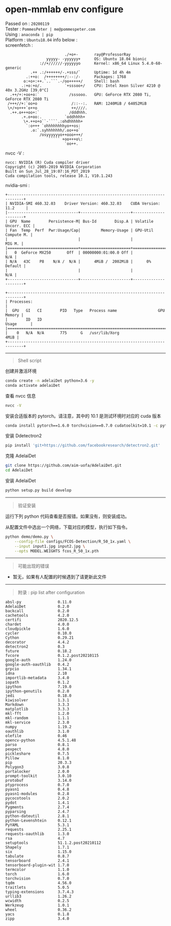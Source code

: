 # open-mmlab env configure

Passed on : `20200119`  
Tester : `PommesPeter | me@pommespeter.com`  
Using : `anaconda | pip`  
Platform : `Ubuntu18.04` info below :  
screenfetch :

``````none
                          ./+o+-       ray@ProfessorRay
                  yyyyy- -yyyyyy+      OS: Ubuntu 18.04 bionic
               ://+//////-yyyyyyo      Kernel: x86_64 Linux 5.4.0-60-generic
           .++ .:/++++++/-.+sss/`      Uptime: 1d 4h 4m
         .:++o:  /++++++++/:--:/-      Packages: 1768
        o:+o+:++.`..```.-/oo+++++/     Shell: bash
       .:+o:+o/.          `+sssoo+/    CPU: Intel Xeon Silver 4210 @ 40x 3.2GHz [39.0°C]
  .++/+:+oo+o:`             /sssooo.   GPU: GeForce RTX 2080 Ti, GeForce RTX 2080 Ti
 /+++//+:`oo+o               /::--:.   RAM: 1240MiB / 64052MiB
 \+/+o+++`o++o               ++////.
  .++.o+++oo+:`             /dddhhh.
       .+.o+oo:.          `oddhhhh+
        \+.++o+o``-````.:ohdhhhhh+
         `:o+++ `ohhhhhhhhyo++os:
           .o:`.syhhhhhhh/.oo++o`
               /osyyyyyyo++ooo+++/
                   ````` +oo+++o\:
                          `oo++.

``````

nvcc -V :

```none
nvcc: NVIDIA (R) Cuda compiler driver
Copyright (c) 2005-2019 NVIDIA Corporation
Built on Sun_Jul_28_19:07:16_PDT_2019
Cuda compilation tools, release 10.1, V10.1.243
```

nvidia-smi :

```none
+-----------------------------------------------------------------------------+
| NVIDIA-SMI 460.32.03    Driver Version: 460.32.03    CUDA Version: 11.2     |
|-------------------------------+----------------------+----------------------+
| GPU  Name        Persistence-M| Bus-Id        Disp.A | Volatile Uncorr. ECC |
| Fan  Temp  Perf  Pwr:Usage/Cap|         Memory-Usage | GPU-Util  Compute M. |
|                               |                      |               MIG M. |
|===============================+======================+======================|
|   0  GeForce MX250       Off  | 00000000:01:00.0 Off |                  N/A |
| N/A   43C    P8    N/A /  N/A |      4MiB /  2002MiB |      0%      Default |
|                               |                      |                  N/A |
+-------------------------------+----------------------+----------------------+

+-----------------------------------------------------------------------------+
| Processes:                                                                  |
|  GPU   GI   CI        PID   Type   Process name                  GPU Memory |
|        ID   ID                                                   Usage      |
|=============================================================================|
|    0   N/A  N/A       775      G   /usr/lib/Xorg                       4MiB |
+-----------------------------------------------------------------------------+

```

---

> Shell script

创建并激活环境

```bash
conda create -n adelaiDet python=3.6 -y
conda activate adelaiDet
```

查看 nvcc 信息

```bash
nvcc -V
```

安装合适版本的 pytorch。请注意，其中的 10.1 是测试环境时对应的 cuda 版本

```bash
conda install pytorch==1.6.0 torchvision==0.7.0 cudatoolkit=10.1 -c pytorch
```

安装 Ddetectron2

```bash
pip install 'git+https://github.com/facebookresearch/detectron2.git'
```

克隆 AdelaiDet

```bash
git clone https://github.com/aim-uofa/AdelaiDet.git
cd AdelaiDet
```

安装 AdelaiDet

```bash
python setup.py build develop
```

---

> 验证安装

运行下列 python 代码查看是否报错。如果没有，则安装成功。

从配置文件中选出一个网络，下载对应的模型，执行如下指令。

```bash
python demo/demo.py \
    --config-file configs/FCOS-Detection/R_50_1x.yaml \
    --input input1.jpg input2.jpg \
    --opts MODEL.WEIGHTS fcos_R_50_1x.pth
```

---

> 可能出现的错误

- 暂无，如果有人配置的时候遇到了请更新此文件

---

> 附录 : pip list after configuration

```none
absl-py                0.11.0
AdelaiDet              0.2.0
backcall               0.2.0
cachetools             4.2.0
certifi                2020.12.5
chardet                4.0.0
cloudpickle            1.6.0
cycler                 0.10.0
Cython                 0.29.21
decorator              4.4.2
detectron2             0.3
future                 0.18.2
fvcore                 0.1.2.post20210115
google-auth            1.24.0
google-auth-oauthlib   0.4.2
grpcio                 1.34.1
idna                   2.10
importlib-metadata     3.4.0
iopath                 0.1.2
ipython                7.19.0
ipython-genutils       0.2.0
jedi                   0.18.0
kiwisolver             1.3.1
Markdown               3.3.3
matplotlib             3.3.3
mkl-fft                1.2.0
mkl-random             1.1.1
mkl-service            2.3.0
numpy                  1.19.2
oauthlib               3.1.0
olefile                0.46
opencv-python          4.5.1.48
parso                  0.8.1
pexpect                4.8.0
pickleshare            0.7.5
Pillow                 8.1.0
pip                    20.3.3
Polygon3               3.0.8
portalocker            2.0.0
prompt-toolkit         3.0.10
protobuf               3.14.0
ptyprocess             0.7.0
pyasn1                 0.4.8
pyasn1-modules         0.2.8
pycocotools            2.0.2
pydot                  1.4.1
Pygments               2.7.4
pyparsing              2.4.7
python-dateutil        2.8.1
python-Levenshtein     0.12.1
PyYAML                 5.3.1
requests               2.25.1
requests-oauthlib      1.3.0
rsa                    4.7
setuptools             51.1.2.post20210112
Shapely                1.7.1
six                    1.15.0
tabulate               0.8.7
tensorboard            2.4.1
tensorboard-plugin-wit 1.7.0
termcolor              1.1.0
torch                  1.6.0
torchvision            0.7.0
tqdm                   4.56.0
traitlets              5.0.5
typing-extensions      3.7.4.3
urllib3                1.26.2
wcwidth                0.2.5
Werkzeug               1.0.1
wheel                  0.36.2
yacs                   0.1.8
zipp                   3.4.0

```
